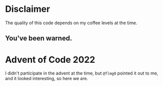 # Disclaimer
The quality of this code depends on my coffee levels at the time.
## You've been warned.

# Advent of Code 2022
I didn't participate in the advent at the time, but `@flmg0` pointed it out to me, and it looked interesting, so here we are.
